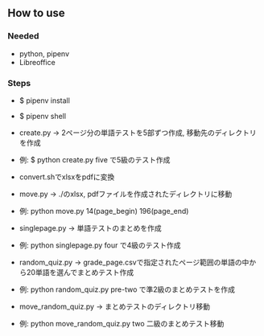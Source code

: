 ## How to use

### Needed
- python, pipenv
- Libreoffice

### Steps
- $ pipenv install
- $ pipenv shell

- create.py -> 2ページ分の単語テストを5部ずつ作成, 移動先のディレクトリを作成
- 例: $ python create.py five で5級のテスト作成
- convert.shでxlsxをpdfに変換
- move.py -> ./のxlsx, pdfファイルを作成されたディレクトリに移動
- 例: python move.py 14(page_begin) 196(page_end)
- singlepage.py -> 単語テストのまとめを作成
- 例: python singlepage.py four で4級のテスト作成
- random_quiz.py -> grade_page.csvで指定されたページ範囲の単語の中から20単語を選んでまとめテスト作成
- 例: python random_quiz.py pre-two で準2級のまとめテストを作成
- move_random_quiz.py -> まとめテストのディレクトリ移動
- 例: python move_random_quiz.py two 二級のまとめテスト移動
